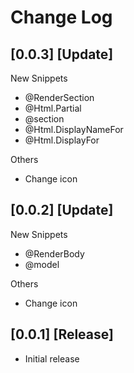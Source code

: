 # Change Log

## [0.0.3] [Update]

New Snippets
- @RenderSection
- @Html.Partial
- @section
- @Html.DisplayNameFor
- @Html.DisplayFor

Others
- Change icon

## [0.0.2] [Update]

New Snippets
- @RenderBody
- @model

Others
- Change icon

## [0.0.1] [Release]

- Initial release